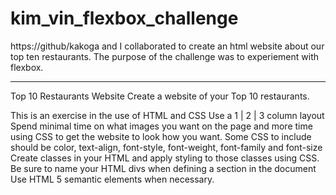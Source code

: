 # kim_vin_flexbox_challenge

https://github/kakoga and I collaborated to create an html website about our top ten restaurants. The purpose of the challenge was to experiement with flexbox.

-----------------------------------------------------------------------------------------------------------------------------------------

Top 10 Restaurants Website
Create a website of your Top 10 restaurants.

This is an exercise in the use of HTML and CSS
Use a 1 | 2 | 3 column layout
Spend minimal time on what images you want on the page and more time using CSS to get the website to look how you want.
Some CSS to include should be color, text-align, font-style, font-weight, font-family and font-size
Create classes in your HTML and apply styling to those classes using CSS.
Be sure to name your HTML divs when defining a section in the document
Use HTML 5 semantic elements when necessary.
